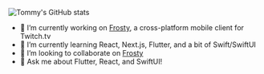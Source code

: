 ![Tommy's GitHub stats](https://github-readme-stats.vercel.app/api?username=tommyxchow&count_private=true&show_icons=true&theme=github_dark)

- 🔭 I’m currently working on [Frosty](https://github.com/tommyxchow/frosty), a cross-platform mobile client for Twitch.tv
- 🌱 I’m currently learning React, Next.js, Flutter, and a bit of Swift/SwiftUI
- 👯 I’m looking to collaborate on [Frosty](https://github.com/tommyxchow/frosty)
- 💬 Ask me about Flutter, React, and SwiftUI!

<!--
**tommyxchow/tommyxchow** is a ✨ _special_ ✨ repository because its `README.md` (this file) appears on your GitHub profile.

Here are some ideas to get you started:

- 🔭 I’m currently working on ...
- 🌱 I’m currently learning ...
- 👯 I’m looking to collaborate on ...
- 🤔 I’m looking for help with ...
- 💬 Ask me about ...
- 📫 How to reach me: ...
- 😄 Pronouns: ...
- ⚡ Fun fact: ...
-->
